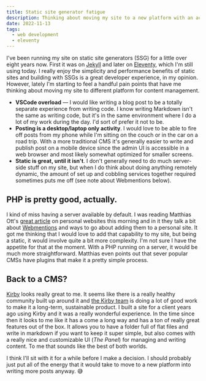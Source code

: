 ```yaml
---
title: Static site generator fatigue
description: Thinking about moving my site to a new platform with an actual CMS
date: 2022-11-13
tags:
  - web development
  - eleventy
---
```

I've been running my site on static site generators (SSG) for a little over eight years now. First it was on [Jekyll](http://jekyllrb.com/) and later on [Eleventy](https://11ty.dev/), which I'm still using today. I really enjoy the simplicity and performance benefits of static sites and building with SSGs is a great developer experience, in my opinion. However, lately I'm starting to feel a handful pain points that have me thinking about moving my site to different platform for content management.

- **VSCode overload** — I would like writing a blog post to be a totally separate experience from writing code. I know writing Markdown isn't the same as writing code, but it's in the same environment where I do a lot of my work during the day. I'd sort of prefer it not to be.
- **Posting is a desktop/laptop only activity**. I would love to be able to fire off posts from my phone while I'm sitting on the couch or in the car on a road trip. With a more traditional CMS it's generally easier to write and publish post on a mobile device since the admin UI is accessible in a web browser and most likely somewhat optimized for smaller screens.
- **Static is great, until it isn't**. I don't generally need to do much server-side stuff on my site, but when I do think about doing anything remotely dynamic, the amount of set up and cobbling services together required sometimes puts me off (see note about Webmentions below).

## PHP is pretty good, actually.

I kind of miss having a server available by default. I was reading Matthias Ott's [great article](https://matthiasott.com/articles/into-the-personal-website-verse) on personal websites this morning and in it they talk a bit about [Webmentions](https://indieweb.org/webmention) and  ways to go about adding them to a personal site. It got me thinking that I would love to add that capability to my site, but being a static, it would involve quite a bit more complexity. I'm not sure I have the appetite for that at the moment. With a PHP running on a server, it would be much more straightforward. Matthias even points out that sever popular CMSs have plugins that make it a pretty simple process.

## Back to a CMS?

[Kirby](https://getkirby.com/) looks really great to me. It seems like there is a really healthy community built up around it and [the Kirby team](https://getkirby.com/new-company) is doing a lot of good work to make it a long-term, sustainable product. I built a site for a client years ago using Kirby and it was a really wonderful experience. In the time since then it looks to me like it has a come a long way and has a ton of really great features out of the box. It allows you to have a folder full of flat files and write in markdown if you want to keep it super simple, but also comes with a really nice and customizable UI (_The Panel_) for managing and writing content. To me that sounds like the best of both worlds.

I think I'll sit with it for a while before I make a decision. I should probably just put all of the energy that it would take to move to a new platform into writing more posts anyway. 😅
